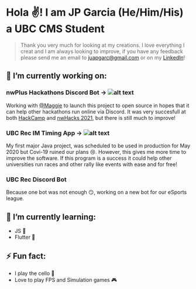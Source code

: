 # Hola ✌! I am JP Garcia (He/Him/His) a UBC CMS Student

> Thank you very much for looking at my creations. I love everything I creat and I am always looking to improve, if you have any feedback please send me an email to [juapgarc@gmail.com](mailto:juapgarc@gmail.com) or on my [LinkedIn](https://www.linkedin.com/in/juan-pablo-g-537832113/)!

## 🔭 I’m currently working on:
### nwPlus Hackathons Discord Bot -> ![alt text](https://img.shields.io/github/last-commit/nwPlus/nwPlus_Discord_bot?style=plastic)
Working with [@Maggie](https://github.com/mwang2000) to launch this project to open source in hopes that it can help other hackathons run online via Discord.
It was very succesfull at both [HackCamp](https://hackcamp.nwplus.io/) and [nwHacks 2021](https://www.nwhacks.io/), but there is still much to improve! 
### UBC Rec IM Timing App -> ![alt text](https://img.shields.io/github/last-commit/JPGarCar/StormTheWallTimingApp?style=plastic)
My first major Java project, was scheduled to be used in production for May 2020 but Covi-19 ruined our plans 😢. However, this gives me more time to improve the software.
If this program is a success it could help other universities run races and other rally like events with ease and for free!
### UBC Rec Discord Bot
Because one bot was not enough 😏, working on a new bot for our eSports league.

## 🌱 I’m currently learning:
- JS 👀
- Flutter 🤩

## ⚡ Fun fact:
- I play the cello 🎻
- Love to play FPS and Simulation games 🎮
